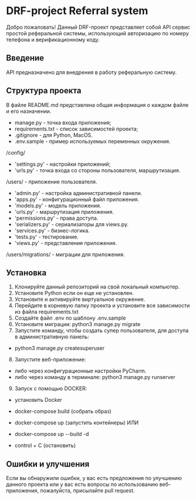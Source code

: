 # DRF-project Referral system

Добро пожаловать!
Данный DRF-проект представляет собой API сервис простой реферальной системы,
использующий авторизацию по номеру телефона и верификационному коду.


## Введение

API предназначено для внедрения в работу реферальную систему.


## Структура проекта

В файле README.md представлена общая информация о каждом файле и его 
назначении.

- manage.py - точка входа приложения;
- requirements.txt - список зависимостей проекта;
- .gitignore - для Python, MacOS.
- .env.sample - пример используемых переменных окружения.

/config/
- 'settings.py' - настройки приложений;
- 'urls.py' - точка входа со стороны пользователя, маршрутизация.


/users/ - приложение пользователя.
- 'admin.py' - настройка административной панели.
- 'apps.py' - конфигурационный файл приложения.
- 'models.py' - модель приложения.
- 'urls.py' - маршрутизация приложения.
- 'permissions.py' - права доступа.
- 'serializers.py' - сериализаторы для views.py.
- 'services.py' - бизнес-логика.
- 'tests.py' - тестирование.
- 'views.py' - представления приложения.

/users/migrations/ - миграции для приложения.


## Установка

1. Клонируйте данный репозиторий на свой локальный компьютер.
2. Установите Python если он еще не установлен.
3. Установите и активируйте виртуальное окружение.
4. Перейдите в корневую папку проекта и установите все зависимости из файла requirements.txt
5. Создайте файл .env по шаблону .env.sample
6. Установите миграции: python3 manage.py migrate
7. Запустите команду, чтобы создать супер пользователя, для доступа в административную панель:
- python3 manage.py createsuperuser
8. Запустите веб-приложение:
- либо через конфигурационные настройки PyCharm.
- либо через команду в терминале: python3 manage.py runserver

9. Запуск с помощью DOCKER:
- установить Docker

- docker-compose build (собрать образ)
- docker-compose up (запустить контейнеры) 
ИЛИ
- docker-compose up --build -d

- control + C (остановить)


## Ошибки и улучшения

Если вы обнаружили ошибки, у вас есть предложения по улучшению данного проекта
или у вас есть вопросы по использованию веб-приложения, пожалуйста, присылайте pull request.
